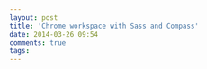 ```yaml
---
layout: post
title: 'Chrome workspace with Sass and Compass'
date: 2014-03-26 09:54
comments: true
tags: 
---
```

